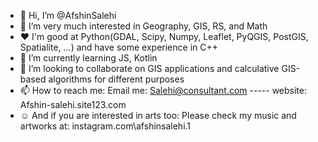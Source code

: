 - 👋 Hi, I’m @AfshinSalehi
- 👀 I’m very much interested in Geography, GIS, RS, and Math
- ♥ I'm good at Python(GDAL, Scipy, Numpy, Leaflet, PyQGIS, PostGIS, Spatialite, ...) and have some experience in C++
- 🌱 I’m currently learning JS, Kotlin
- 💞️ I’m looking to collaborate on GIS applications and calculative GIS-based algorithms for different purposes
- 📫 How to reach me: Email me: Salehi@consultant.com ----- website: Afshin-salehi.site123.com
- ☺ And if you are interested in arts too: Please check my music and artworks at: instagram.com\afshinsalehi.1

<!---
AfshinSalehi/AfshinSalehi is a ✨ special ✨ repository because its `README.md` (this file) appears on your GitHub profile.
You can click the Preview link to take a look at your changes.
--->
